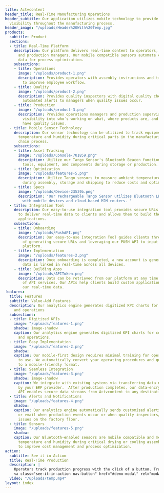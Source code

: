 ```yaml
---
title: Actvcontent
header_title: Real-Time Manufacturing Operations
header_subtitle: Our application utilizes mobile technology to provide factory-wide
  visibility throughout the manufacturing process.
header_image: "/uploads/Header%20With%20Temp.jpg"
products:
  subtitle: Product
  sections:
  - title: Real-Time Platform
    description: Our platform delivers real-time content to operators, quality inspectors
      and production managers. Our mobile compatible sensors automate checks and gather
      data for process optimization.
    subsections:
    - title: Operations
      image: "/uploads/product-1.png"
      description: Provides operators with assembly instructions and tracks progress
        to improve employee workflow.
    - title: Quality
      image: "/uploads/product-2.png"
      description: Provides quality inspectors with digital quality checks and sends
        automated alerts to managers when quality issues occur.
    - title: Production
      image: "/uploads/product-3.png"
      description: Provides operations managers and production supervisors with real-time
        visibility into who’s working on what, where products are, and which products
        have quality issues.
  - title: Mobile Sensor Technology
    description: Our sensor technology can be utilized to track equipment and measure
      temperature and humidity during critical parts in the manufacturing and supply
      chain process.
    subsections:
    - title: Asset Tracking
      image: "/uploads/Console-701859.png"
      description: Utilize our Tango Sensor's Bluetooth Beacon functionality to track
        tools, equipment, and components during storage or production.
    - title: Optimization
      image: "/uploads/features-5.png"
      description: Utilize Tango sensors to measure ambient temperature and humidity
        during assembly, storage and shipping to reduce costs and optimize processes.
    - title: Specs
      image: "/uploads/Device-23539b.png"
      description: 'Our rechargeable Tango Sensor utilizes Bluetooth LE to communicate
        with mobile devices and cloud-based M2M routers. '
  - title: Integration Tool
    description: Our easy-to-use integration tool provides secure URLs and API services
      to deliver real-time data to clients and allows them to build their own custom
      applications.
    subsections:
    - title: Onboarding
      image: "/uploads/PushAPI.png"
      description: Our easy-to-use Integration Tool guides clients through the process
        of generating secure URLs and leveraging our PUSH API to input data into our
        platform.
    - title: Implementation
      image: "/uploads/features-2.png"
      description: Once onboarding is completed, a new account is generated and input
        data is linked in real-time across all devices.
    - title: Building Apps
      image: "/uploads/APIToken.png"
      description: Data can be retrieved from our platform at any time via our suite
        of API services. Our APIs help clients build custom applications by leveraging
        our real-time data.
features:
  title: Features
  subtitle: Value-Add Features
  description: Our analytics engine generates digitized KPI charts for costing, scheduling,
    and operations
  subsections:
  - title: Digitized KPIs
    image: "/uploads/features-1.png"
    shadow: image-shadow
    caption: Our analytics engine generates digitized KPI charts for costing, scheduling,
      and operations.
  - title: Easy Implementation
    image: "/uploads/features-2.png"
    shadow: 
    caption: Our mobile-first design requires minimal training for operators and inspectors
      to use. We automatically convert your operating procedures and quality checks
      to a mobile-friendly format.
  - title: Seamless Integration
    image: "/uploads/features-3.png"
    shadow: image-shadow
    caption: We integrate with existing systems via transferring data modules supplied
      by your ERP provider.  After production completes, our data-encrypted RESTFUL
      API enables secure data streams from Actvcontent to any destination environment.
  - title: Alerts and Notifications
    image: "/uploads/features-4.png"
    shadow: 
    caption: Our analytics engine automatically sends customized alerts via text message
      or email when production events occur or when quality inspectors/operators flag
      issues on the factory floor.
  - title: Sensors
    image: "/uploads/features-5.png"
    shadow: 
    caption: Our Bluetooth-enabled sensors are mobile compatible and measure ambient
      temperature and humidity during critical drying or cooling assembly processes
      to improve cost management and process optimization.
action:
  subtitle: See it in Action
  title: Real-Time Production
  description: |
    Operators track production progress with the click of a button. Track purchase orders live, from sub-assembly all the way through final assembly and shipment. Identify quality issues and rework/repairs using our app.<br/>
    <a class="see-it-in-action nav-button" href="#demo-modal" rel="modal:open">Get Demo</a>
  video: "/uploads/temp.mp4"
layout: index
---
```


